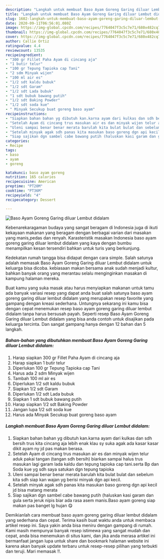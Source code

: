 ```yaml
---
description: "Langkah untuk membuat Baso Ayam Goreng Garing diluar Lembut didalam Favorite"
title: "Langkah untuk membuat Baso Ayam Goreng Garing diluar Lembut didalam Favorite"
slug: 1602-langkah-untuk-membuat-baso-ayam-goreng-garing-diluar-lembut-didalam-favorite
date: 2020-09-11T06:56:01.080Z
image: https://img-global.cpcdn.com/recipes/7764047f3c5c7e71/680x482cq70/baso-ayam-goreng-garing-diluar-lembut-didalam-foto-resep-utama.jpg
thumbnail: https://img-global.cpcdn.com/recipes/7764047f3c5c7e71/680x482cq70/baso-ayam-goreng-garing-diluar-lembut-didalam-foto-resep-utama.jpg
cover: https://img-global.cpcdn.com/recipes/7764047f3c5c7e71/680x482cq70/baso-ayam-goreng-garing-diluar-lembut-didalam-foto-resep-utama.jpg
author: Callie Ortiz
ratingvalue: 4.4
reviewcount: 13535
recipeingredient:
- "300 gr Fillet Paha Ayam di cincang aja"
- "1 butir telur"
- "100 gr Tepung Tapioka cap Tani"
- "2 sdm Minyak wijen"
- "100 ml air es"
- "1/2 sdt kaldu bubuk"
- "1/2 sdt Garam"
- "1/2 sdt Lada bubuk"
- "1 sdt bubuk bawang putih"
- "1/2 sdt Baking Powder"
- "1/2 sdt soda kue"
- " Minyak Secukup buat goreng baso ayam"
recipeinstructions:
- "Siapkan bahan bahan yg dibutuh kan.karna ayam dari kulkas dan sdh bersih trus kita cincang aja lebih enak klau sy suka agak ada kasar kasar dikit ayam ny jd pas makan berasa."
- "Setelah Ayam di cincang trus masukan air es dan minyak wijen telur aduk pakai tangan (tangan sdh bersih) biarkan sampai halus trus masukan lagi garam lada kaldu dan tepung tapioka cap tani.serta Bp dan Soda kue yg sdh saya satukan dgn tepung tapioka"
- "Uleni sampai benar benar merata barulah kita bulat bulat dan sebelum kita sdh siap kan wajan yg berisi minyak dgn api kecil."
- "Setelah minyak agak sdh panas kita masukan baso goreng dgn api kecil jd bisa matang merata"
- "Siap sajikan dgn sambel cabe bawang putih (haluskan kasi garam dan gula serta jeruk nipis biar ada rasa asem manis.Baso ayam goreng siap makan pas banget lg hujan 😋"
categories:
- Recipe
tags:
- baso
- ayam
- goreng

katakunci: baso ayam goreng 
nutrition: 165 calories
recipecuisine: American
preptime: "PT20M"
cooktime: "PT36M"
recipeyield: "4"
recipecategory: Dessert

---
```



![Baso Ayam Goreng Garing diluar Lembut didalam](https://img-global.cpcdn.com/recipes/7764047f3c5c7e71/680x482cq70/baso-ayam-goreng-garing-diluar-lembut-didalam-foto-resep-utama.jpg)

Kebenarekaragaman budaya yang sangat beragam di Indonesia juga di ikuti kekayaan makanan yang beragam dengan berbagai varian dari masakan yang manis,pedas dan renyah. Karasteristik masakan Indonesia baso ayam goreng garing diluar lembut didalam yang kaya dengan bumbu menampilkan kesan tersendiri bahkan untuk turis yang berkunjung.


Kedekatan rumah tangga bisa didapat dengan cara simple. Salah satunya adalah memasak Baso Ayam Goreng Garing diluar Lembut didalam untuk keluarga bisa dicoba. kebiasaan makan bersama anak sudah menjadi kultur, bahkan banyak orang yang merantau selalu menginginkan masakan di kampung halaman mereka.



Buat kamu yang suka masak atau harus menyiapkan makanan untuk tamu ada banyak variasi resep yang dapat anda buat salah satunya baso ayam goreng garing diluar lembut didalam yang merupakan resep favorite yang gampang dengan kreasi sederhana. Untungnya sekarang ini kamu bisa dengan cepat menemukan resep baso ayam goreng garing diluar lembut didalam tanpa harus bersusah payah.
Seperti resep Baso Ayam Goreng Garing diluar Lembut didalam yang bisa anda contoh untuk disajikan pada keluarga tercinta. Dan sangat gampang hanya dengan 12 bahan dan 5 langkah.


<!--inarticleads1-->

##### Bahan-bahan yang dibutuhkan membuat Baso Ayam Goreng Garing diluar Lembut didalam:

1. Harap siapkan 300 gr Fillet Paha Ayam di cincang aja
1. Harap siapkan 1 butir telur
1. Diperlukan 100 gr Tepung Tapioka cap Tani
1. Harus ada 2 sdm Minyak wijen
1. Tambah 100 ml air es
1. Diperlukan 1/2 sdt kaldu bubuk
1. Siapkan 1/2 sdt Garam
1. Diperlukan 1/2 sdt Lada bubuk
1. Siapkan 1 sdt bubuk bawang putih
1. Harap siapkan 1/2 sdt Baking Powder
1. Jangan lupa 1/2 sdt soda kue
1. Harus ada  Minyak Secukup buat goreng baso ayam




<!--inarticleads2-->

##### Langkah membuat  Baso Ayam Goreng Garing diluar Lembut didalam:

1. Siapkan bahan bahan yg dibutuh kan.karna ayam dari kulkas dan sdh bersih trus kita cincang aja lebih enak klau sy suka agak ada kasar kasar dikit ayam ny jd pas makan berasa.
1. Setelah Ayam di cincang trus masukan air es dan minyak wijen telur aduk pakai tangan (tangan sdh bersih) biarkan sampai halus trus masukan lagi garam lada kaldu dan tepung tapioka cap tani.serta Bp dan Soda kue yg sdh saya satukan dgn tepung tapioka
1. Uleni sampai benar benar merata barulah kita bulat bulat dan sebelum kita sdh siap kan wajan yg berisi minyak dgn api kecil.
1. Setelah minyak agak sdh panas kita masukan baso goreng dgn api kecil jd bisa matang merata
1. Siap sajikan dgn sambel cabe bawang putih (haluskan kasi garam dan gula serta jeruk nipis biar ada rasa asem manis.Baso ayam goreng siap makan pas banget lg hujan 😋




Demikianlah cara membuat baso ayam goreng garing diluar lembut didalam yang sederhana dan cepat. Terima kasih buat waktu anda untuk membaca artikel resep ini. Saya yakin anda bisa meniru dengan gampang di rumah. Kami masih mempunyai banyak resep istimewa yang sangat mudah dan cepat, anda bisa menemukan di situs kami, dan jika anda merasa artikel ini bermanfaat jangan lupa untuk share dan bookmark halaman website ini karena akan banyak update terbaru untuk resep-resep pilihan yang terbukti dan teruji. Mari memasak !!. 
